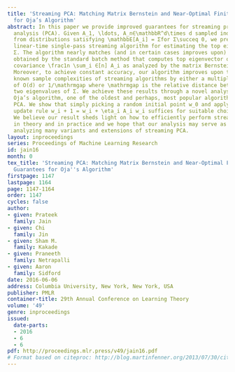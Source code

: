 ```yaml
---
title: 'Streaming PCA: Matching Matrix Bernstein and Near-Optimal Finite Sample Guarantees
  for Oja’s Algorithm'
abstract: In this paper we provide improved guarantees for streaming principal component
  analysis (PCA). Given A_1, \ldots, A_n∈\mathbbR^d\times d sampled independently
  from distributions satisfying \mathbbE[A_i] = Σfor Σ\succeq 0, we present an O(d)-space
  linear-time single-pass streaming algorithm for estimating the top eigenvector of
  Σ. The algorithm nearly matches (and in certain cases improves upon) the accuracy
  obtained by the standard batch method that computes top eigenvector of the empirical
  covariance \frac1n \sum_i ∈[n] A_i as analyzed by the matrix Bernstein inequality.
  Moreover, to achieve constant accuracy, our algorithm improves upon the best previous
  known sample complexities of streaming algorithms by either a multiplicative factor
  of O(d) or 1/\mathrmgap where \mathrmgap is the relative distance between the top
  two eigenvalues of Σ. We achieve these results through a novel analysis of the classic
  Oja’s algorithm, one of the oldest and perhaps, most popular algorithms for streaming
  PCA. We show that simply picking a random initial point w_0 and applying the natural
  update rule w_i + 1 = w_i + \eta_i A_i w_i suffices for suitable choice of \eta_i.
  We believe our result sheds light on how to efficiently perform streaming PCA both
  in theory and in practice and we hope that our analysis may serve as the basis for
  analyzing many variants and extensions of streaming PCA.
layout: inproceedings
series: Proceedings of Machine Learning Research
id: jain16
month: 0
tex_title: 'Streaming PCA: Matching Matrix Bernstein and Near-Optimal Finite Sample
  Guarantees for Oja''s Algorithm'
firstpage: 1147
lastpage: 1164
page: 1147-1164
order: 1147
cycles: false
author:
- given: Prateek
  family: Jain
- given: Chi
  family: Jin
- given: Sham M.
  family: Kakade
- given: Praneeth
  family: Netrapalli
- given: Aaron
  family: Sidford
date: 2016-06-06
address: Columbia University, New York, New York, USA
publisher: PMLR
container-title: 29th Annual Conference on Learning Theory
volume: '49'
genre: inproceedings
issued:
  date-parts:
  - 2016
  - 6
  - 6
pdf: http://proceedings.mlr.press/v49/jain16.pdf
# Format based on citeproc: http://blog.martinfenner.org/2013/07/30/citeproc-yaml-for-bibliographies/
---
```

